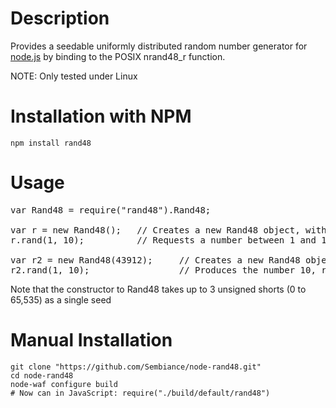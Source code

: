 Description
===========

Provides a seedable uniformly distributed random number generator for [node.js](http://nodejs.org/) by binding to the POSIX nrand48_r function.

NOTE: Only tested under Linux


Installation with NPM
=====================

	npm install rand48


Usage
=====
<pre>
var Rand48 = require("rand48").Rand48;

var r = new Rand48();	// Creates a new Rand48 object, with no seed
r.rand(1, 10);			// Requests a number between 1 and 10 inclusive

var r2 = new Rand48(43912);		// Creates a new Rand48 object with a seed of 43912
r2.rand(1, 10);					// Produces the number 10, random based on seed
</pre>

Note that the constructor to Rand48 takes up to 3 unsigned shorts (0 to 65,535) as a single seed

Manual Installation
===================

    git clone "https://github.com/Sembiance/node-rand48.git"
    cd node-rand48
    node-waf configure build
	# Now can in JavaScript: require("./build/default/rand48") 
